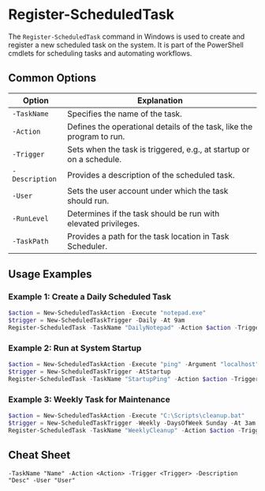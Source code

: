 # Register-ScheduledTask

The `Register-ScheduledTask` command in Windows is used to create and register a new scheduled task on the system. It is part of the PowerShell cmdlets for scheduling tasks and automating workflows.

## Common Options

| Option              | Explanation                                                                 |
|---------------------|-----------------------------------------------------------------------------|
| `-TaskName`         | Specifies the name of the task.                                             |
| `-Action`           | Defines the operational details of the task, like the program to run.       |
| `-Trigger`          | Sets when the task is triggered, e.g., at startup or on a schedule.         |
| `-Description`      | Provides a description of the scheduled task.                               |
| `-User`             | Sets the user account under which the task should run.                      |
| `-RunLevel`         | Determines if the task should be run with elevated privileges.              |
| `-TaskPath`         | Provides a path for the task location in Task Scheduler.                    |

## Usage Examples

### Example 1: Create a Daily Scheduled Task

```powershell
$action = New-ScheduledTaskAction -Execute "notepad.exe"
$trigger = New-ScheduledTaskTrigger -Daily -At 9am
Register-ScheduledTask -TaskName "DailyNotepad" -Action $action -Trigger $trigger -Description "Opens Notepad daily at 9am"
```

### Example 2: Run at System Startup

```powershell
$action = New-ScheduledTaskAction -Execute "ping" -Argument "localhost"
$trigger = New-ScheduledTaskTrigger -AtStartup
Register-ScheduledTask -TaskName "StartupPing" -Action $action -Trigger $trigger -RunLevel Highest
```

### Example 3: Weekly Task for Maintenance

```powershell
$action = New-ScheduledTaskAction -Execute "C:\Scripts\cleanup.bat"
$trigger = New-ScheduledTaskTrigger -Weekly -DaysOfWeek Sunday -At 3am
Register-ScheduledTask -TaskName "WeeklyCleanup" -Action $action -Trigger $trigger -User "SYSTEM"
```

## Cheat Sheet

```plaintext
-TaskName "Name" -Action <Action> -Trigger <Trigger> -Description "Desc" -User "User"
```
